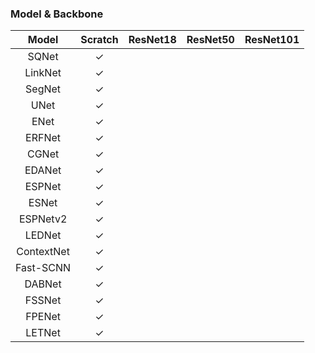 ### Model & Backbone

|   Model    | Scratch | ResNet18 | ResNet50 | ResNet101 |
| :--------: | :-----: | :------: | :------: | :-------: |
|   SQNet    |    ✓    |          |          |           |
|  LinkNet   |    ✓    |          |          |           |
|   SegNet   |    ✓    |          |          |           |
|    UNet    |    ✓    |          |          |           |
|    ENet    |    ✓    |          |          |           |
|   ERFNet   |    ✓    |          |          |           |
|   CGNet    |    ✓    |          |          |           |
|   EDANet   |    ✓    |          |          |           |
|   ESPNet   |    ✓    |          |          |           |
|   ESNet    |    ✓    |          |          |           |
|  ESPNetv2  |    ✓    |          |          |           |
|   LEDNet   |    ✓    |          |          |           |
| ContextNet |    ✓    |          |          |           |
| Fast-SCNN  |    ✓    |          |          |           |
|   DABNet   |    ✓    |          |          |           |
|   FSSNet   |    ✓    |          |          |           |
|   FPENet   |    ✓    |          |          |           |
|   LETNet   |    ✓    |          |          |           |









